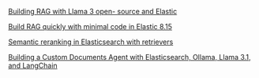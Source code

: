 [Building RAG with Llama 3 open- source and Elastic](https://www.elastic.co/search-labs/blog/elasticsearch-rag-with-llama3-opensource-and-elastic)

[Build RAG quickly with minimal code in Elastic 8.15](https://www.elastic.co/search-labs/blog/rag-minimal-code-in-815)

[Semantic reranking in Elasticsearch with retrievers](https://www.elastic.co/search-labs/blog/semantic-reranking-with-retrievers)

[Building a Custom Documents Agent with Elasticsearch, Ollama, Llama 3.1, and LangChain](https://levelup.gitconnected.com/building-a-custom-documents-agent-with-elasticsearch-ollama-llama-3-1-and-langchain-926b28047e1d)
